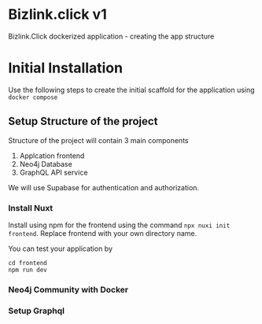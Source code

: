 
# Bizlink.click v1

Bizlink.Click dockerized application - creating the app structure

# Initial Installation
Use the following steps to create the initial scaffold for the application using `docker compose`

## Setup Structure of the project
Structure of the project will contain 3 main components
1. Applcation frontend
2. Neo4j Database
3. GraphQL API service

We will use Supabase for authentication and authorization.
  

### Install Nuxt
Install using npm for the frontend using the command `npx nuxi init frontend`. Replace frontend with your own directory name.

You can test your application by 

    cd frontend 
    npm run dev



### Neo4j Community with Docker

  

### Setup Graphql
